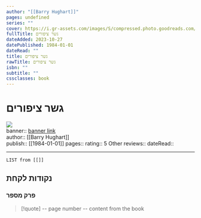```yaml
---
author: "[[Barry Hughart]]"
pages: undefined
series: ""
cover: https://i.gr-assets.com/images/S/compressed.photo.goodreads.com/books/1562571509l/51178973._SX318_SY475_.jpg
fullTitle: גשר ציפורים
dateAdded: 2023-10-27
datePublished: 1984-01-01
dateRead: ""
title: גשר ציפורים
rawTitle: גשר ציפורים
isbn: ""
subtitle: ""
cssclasses: book
---
```

# גשר ציפורים

![](https:&#x2F;&#x2F;i.gr-assets.com&#x2F;images&#x2F;S&#x2F;compressed.photo.goodreads.com&#x2F;books&#x2F;1562571509l&#x2F;51178973._SX318_SY475_.jpg)  
banner:: [banner link](https:&#x2F;&#x2F;i.gr-assets.com&#x2F;images&#x2F;S&#x2F;compressed.photo.goodreads.com&#x2F;books&#x2F;1562571509l&#x2F;51178973._SX318_SY475_.jpg)  
author:: [[Barry Hughart]]  
publish:: [[1984-01-01]]
pages:: 
rating:: 5 
Other reviews:: 
dateRead:: 

<hr  style="clear:both"/>



```dataview
LIST from [[]]
```

## נקודות לקחת 

### פרק מספר
> [!quote] -- page number -- 
>  content from the book




```